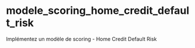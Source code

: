 # modele_scoring_home_credit_default_risk
Implémentez un modèle de scoring - Home Credit Default Risk
